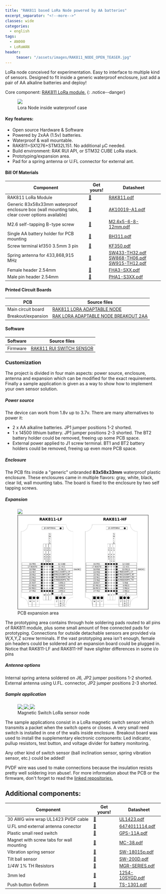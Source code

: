 ```yaml
---
title: "RAK811 based LoRa Node powered by AA batteries"
excerpt_separator: "<!--more-->"
classes: wide
categories:
  - english
tags:
  - AN000
  - LoRaWAN
header:
     teaser: "/assets/images/RAK811_NODE_OPEN_TEASER.jpg"
---
```


LoRa node conceived for experimentation. Easy to interface to multiple kind of sensors. Designed to fit
inside a generic waterproof enclosure, just add a pair of AA alkaline batteries and deploy!

Core component: [RAK811 LoRa module.](https://s.click.aliexpress.com/e/_eOuZFX)
{: .notice--danger}

<figure>
	<a href="/assets/images/RAK811_NODE_OPEN.jpg"> <img src="/assets/images/RAK811_NODE_OPEN.jpg"> </a>
	<figcaption>Lora Node inside waterproof case</figcaption>
</figure>


#### Key features:
* Open source Hardware & Software
* Powered by 2xAA (1.5v) batteries.
* Waterproof & wall mountable.
* RAK811=SX1276+STM32L151. No additional μC needed.
* Build environment: RAK RUI API, or STM32 CUBE LoRa stack.
* Prototyping/expansion area.
* Pad for a spring antenna or U.FL connector for external ant.


#### Bill Of Materials

| Component         | Get yours! | Datasheet                                          | 
| -------- | ------ | ------------------------------------------------------------ |
| RAK811 LoRa Module    | [💸](https://s.click.aliexpress.com/e/_eOuZFX)     | [RAK811.pdf](/assets/pdf/RAK811.pdf)           |
| Generic 83x58x33mm waterproof enclosure box (wall mounting tabs, clear cover options available)    | [💸](https://s.click.aliexpress.com/e/_eNGM5X )  | [AK10019-A1.pdf](/assets/pdf/AK10019-A1.pdf)                               |
| M2.6 self-tapping B-type screw    | [💸](https://s.click.aliexpress.com/e/_eOJ3Kd)     | [M2.6x5-6-8-12mm.pdf](/assets/pdf/M2.6x5-6-8-12mm.pdf)           |
| Single AA battery holder for PCB mounting | [💸](https://s.click.aliexpress.com/e/_eLS8qh)  | [BH311.pdf](/assets/pdf/BH311.pdf) | 
| Screw terminal kf350 3.5mm 3 pin | [💸](https://s.click.aliexpress.com/e/_eKkaWv)  | [KF350.pdf](/assets/pdf/KF350.pdf)                           |
| Spring antenna for 433,868,915 MHz| [💸](https://s.click.aliexpress.com/e/_eNNciZ)  | [SW433-TH32.pdf](/assets/pdf/SW433-TH32.pdf) [SW868-TH06.pdf](/assets/pdf/SW868-TH06.pdf) [SW915-TH12.pdf](/assets/pdf/SW915-TH12.pdf)
| Female header 2.54mm  | [💸](https://s.click.aliexpress.com/e/_eN8wK1)  | [FHA3-SXX.pdf](/assets/pdf/FHA3-S1XX.pdf)                           |
| Male pin header 2.54mm  | [💸](https://s.click.aliexpress.com/e/_eMCUJv )  | [PHA1-S3XX.pdf](/assets/pdf/PHA1-S3XX.pdf)                           |

#### Printed Circuit Boards

| PCB    |  Source files                                          | 
| -------- | ------------------------------------------------------------ |
| Main circuit board     | [RAK811 LORA ADAPTABLE NODE](https://github.com/galopago/RAK811_LORA_ADAPTABLE_NODE)           |
| Breakout/expansion  | [RAK LORA ADAPTABLE NODE BREAKOUT 2AA](https://github.com/galopago/RAK_LORA_ADAPTABLE_NODE_BREAKOUT_2AA)        |

#### Software

| Software    | Source files                                          | 
| -------- | ------------------------------------------------------------ |
| Firmware    | [RAK811 RUI SWITCH SENSOR](https://github.com/galopago/RAK811_RUI_SWITCH_SENSOR)           |

### Customization
The project is divided in four main aspects: power source, enclosure, antenna and expansion which can be modified for the exact requirements. Finally a sample application is given as a way to show how to implement your own sensor solution.

##### Power source
The device can work from 1.8v up to 3.7v. There are many alternatives to power it:
* 2 x AA alkaline batteries. JP1 jumper positions 1-2 shorted.
* 1 x 14500 lithium battery. JP1 jumper positions 2-3 shorted. The BT2 battery holder could be removed, freeing up some PCB space.
* External power applied to J1 screw terminal. BT1 and BT2 battery holders could be removed, freeing up even more PCB space.

##### Enclosure
The PCB fits inside a "generic" unbranded **83x58x33mm** waterproof plastic enclosure. These enclosures came in multiple flavors: gray, white, black, clear lid, wall mounting tabs. The board is fixed to the enclosure by two self tapping screws.

##### Expansion

<figure class="half">
	<a href="/assets/images/RAK811_NODE_EXPANSION.jpg"> <img src="/assets/images/RAK811_NODE_EXPANSION.jpg"> </a>
	<a href="/assets/images/RAK811_NODE_PINOUT.png"> <img src="/assets/images/RAK811_NODE_PINOUT.png"> </a>
	<figcaption>PCB expansion area</figcaption>
</figure>

The prototyping area contains through hole soldering pads routed to all pins of RAK811 module, plus  some small amount of free connected pads for prototyping. Connections for outside detachable sensors are provided via W,X,Y,Z screw terminals. If the vast prototyping area isn't enough, female pin headers could be soldered and an expansion board could be plugged in.
Notice that RAK811-LF and RAK811-HF have slighter differences in some i/o pins


##### Antenna options
Internal spring antena soldered on J6, JP2  jumper positions 1-2 shorted.  
External antenna using U.FL. connector, JP2 jumper positions 2-3 shorted. 

##### Sample application

<figure class="third">
	<a href="/assets/images/RAK811_NODE_RESISTORS.jpg"> <img src="/assets/images/RAK811_NODE_RESISTORS.jpg"> </a>
	<a href="/assets/images/RAK811_NODE_REEDSWITCH.jpg"> <img src="/assets/images/RAK811_NODE_REEDSWITCH.jpg"> </a>
	<a href="/assets/images/RAK811_NODE_CLOSED.jpg"> <img src="/assets/images/RAK811_NODE_CLOSED.jpg"> </a>
	<figcaption>Magnetic Switch LoRa sensor node</figcaption>
</figure>

The sample applications consist in a LoRa magnetic switch sensor which transmits a packet when the switch opens or closes. A very small reed switch is installed in one of the walls inside enclosure.
Breakout board  was used to install the supplementary electronic components: Led indicator, pullup resistors, test button, and voltage divider for battery monitoring. 

Any other kind of switch sensor (ball inclination sensor, spring vibration sensor, etc.) could be added!

PVDF wire was used to make connections because the insulation resists pretty well soldering iron abuse!. 
For more information about the PCB or the firmware, don't forget to read the [linked repositories.](/#printed-circuit-boards)
 

## Additional components:

| Component         | Get yours! | Datasheet                                          | 
| -------- | ------ | ------------------------------------------------------------ |
| 30 AWG wire wrap UL1423 PVDF cable    | [💸](https://s.click.aliexpress.com/e/_eMiimB )     | [UL1423.pdf](/assets/pdf/UL1423.pdf)           |
| U.FL smd external antenna conector    | [💸](https://s.click.aliexpress.com/e/_eLJ9zD)     | [6474011114.pdf](/assets/pdf/6474011114.pdf)           |
| Plastic small reed switch     | [💸](https://s.click.aliexpress.com/e/_eOoX6T)  | [GPS-11A.pdf](/assets/pdf/GPS-11A.pdf)                               |
| Magnet with screw tabs for wall mounting     | [💸](https://s.click.aliexpress.com/e/_eOmX4J )  | [MC-38.pdf](/assets/pdf/MC-38.pdf)                               |
| Vibration spring sensor | [💸](https://s.click.aliexpress.com/e/_etYDMP)  | [SW-18015p.pdf](/assets/pdf/SW-18015p.pdf)                               |
| Tilt ball sensor     | [💸](https://s.click.aliexpress.com/e/_eNI7aF )  | [SW-200D.pdf](/assets/pdf/SW-200D.pdf)                               |
| 1/4W 1%  TH Resistors    | [💸](https://s.click.aliexpress.com/e/_eMCbH1)  | [MGR-SERIES.pdf](/assets/pdf/MGR-SERIES.pdf)                               |
| 3mm led    | [💸](https://s.click.aliexpress.com/e/_eMDYML)  | [1254-10SYGD.pdf](/assets/pdf/1254-10SYGD.pdf)                               |
| Push button  6x6mm  | [💸](https://s.click.aliexpress.com/e/_eKd4YV)  | [TS-1301.pdf](/assets/pdf/TS-1301.pdf)                               |
                     